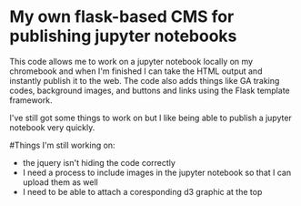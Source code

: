 # My own flask-based CMS for publishing jupyter notebooks
This code allows me to work on a jupyter notebook locally on my chromebook and when I'm finished I can take the HTML output and instantly publish it to the web. The code also adds things like GA traking codes, background images, and buttons and links using the Flask template framework. 

I've still got some things to work on but I like being able to publish a jupyter notebook very quickly. 

#Things I'm still working on: 
* the jquery isn't hiding the code correctly
* I need a process to include images in the jupyter notebook so that I can upload them as well
* I need to be able to attach a coresponding d3 graphic at the top

